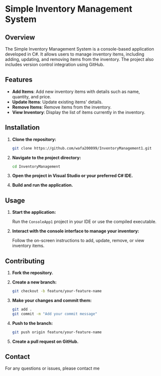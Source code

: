 # Simple Inventory Management System

## Overview

The Simple Inventory Management System is a console-based application developed in C#. It allows users to manage inventory items, including adding, updating, and removing items from the inventory. The project also includes version control integration using GitHub.

## Features

- **Add Items**: Add new inventory items with details such as name, quantity, and price.
- **Update Items**: Update existing items' details.
- **Remove Items**: Remove items from the inventory.
- **View Inventory**: Display the list of items currently in the inventory.

## Installation

1. **Clone the repository:**

    ```bash
    git clone https://github.com/wafa200099/InventoryManagement1.git
    ```

2. **Navigate to the project directory:**

    ```bash
    cd InventoryManagement
    ```

3. **Open the project in Visual Studio or your preferred C# IDE.**

4. **Build and run the application.**

## Usage

1. **Start the application:**

    Run the `ConsoleApp1` project in your IDE or use the compiled executable.

2. **Interact with the console interface to manage your inventory:**

    Follow the on-screen instructions to add, update, remove, or view inventory items.

## Contributing

1. **Fork the repository.**
2. **Create a new branch:**

    ```bash
    git checkout -b feature/your-feature-name
    ```

3. **Make your changes and commit them:**

    ```bash
    git add .
    git commit -m "Add your commit message"
    ```

4. **Push to the branch:**

    ```bash
    git push origin feature/your-feature-name
    ```

5. **Create a pull request on GitHub.**



## Contact

For any questions or issues, please contact me
